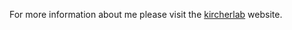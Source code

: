 For more information about me please visit the [kircherlab](https://kircherlab.github.io/) website.

